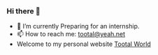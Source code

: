 ### Hi there 👋

- 🔭 I’m currently Preparing for an internship.
- 📫 How to reach me: tootal@yeah.net
- Welcome to my personal website [Tootal World](https://tootal.xyz)
